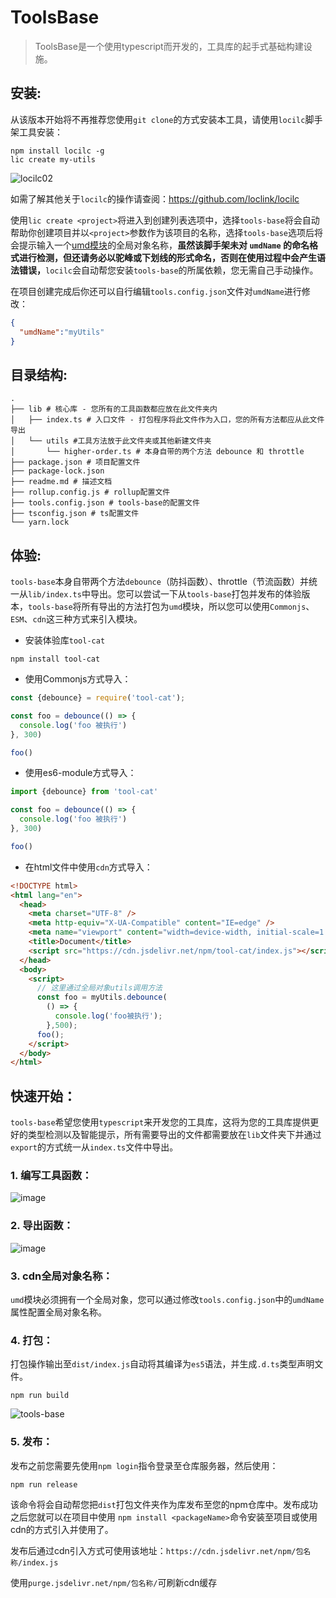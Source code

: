 # ToolsBase

> ToolsBase是一个使用typescript而开发的，工具库的起手式基础构建设施。

## 安装:

从该版本开始将不再推荐您使用`git clone`的方式安装本工具，请使用`locilc`脚手架工具安装：

``` shell
npm install locilc -g
lic create my-utils
```

![locilc02](https://tva1.sinaimg.cn/large/0087ufIQgy1h46jyu4x7eg30jd0bpdm7.gif)

如需了解其他关于`locilc`的操作请查阅：https://github.com/loclink/locilc

使用`lic create <project>`将进入到创建列表选项中，选择`tools-base`将会自动帮助你创建项目并以`<project>`参数作为该项目的名称，选择`tools-base`选项后将会提示输入一个[umd模块](https://github.com/cumt-robin/umd-learning)的全局对象名称，**虽然该脚手架未对 `umdName` 的命名格式进行检测，但还请务必以驼峰或下划线的形式命名，否则在使用过程中会产生语法错误，**`locilc`会自动帮您安装`tools-base`的所属依赖，您无需自己手动操作。

在项目创建完成后你还可以自行编辑`tools.config.json`文件对`umdName`进行修改：

``` json
{
  "umdName":"myUtils"
}
```



## 目录结构:

``` shell
.
├── lib # 核心库 - 您所有的工具函数都应放在此文件夹内
│   ├── index.ts # 入口文件 - 打包程序将此文件作为入口，您的所有方法都应从此文件导出
│   └── utils #工具方法放于此文件夹或其他新建文件夹
│       └── higher-order.ts # 本身自带的两个方法 debounce 和 throttle
├── package.json # 项目配置文件
├── package-lock.json 
├── readme.md # 描述文档
├── rollup.config.js # rollup配置文件
├── tools.config.json # tools-base的配置文件
├── tsconfig.json # ts配置文件
└── yarn.lock
```



## 体验:

`tools-base`本身自带两个方法`debounce`（防抖函数）、throttle（节流函数）并统一从`lib/index.ts`中导出。您可以尝试一下从`tools-base`打包并发布的体验版本，`tools-base`将所有导出的方法打包为`umd`模块，所以您可以使用`Commonjs`、`ESM`、`cdn`这三种方式来引入模块。

- 安装体验库`tool-cat`

``` shell
npm install tool-cat
```

- 使用Commonjs方式导入：

``` js
const {debounce} = require('tool-cat');

const foo = debounce(() => {
  console.log('foo 被执行')
}, 300)

foo()
```

- 使用es6-module方式导入：

``` js
import {debounce} from 'tool-cat'

const foo = debounce(() => {
  console.log('foo 被执行')
}, 300)

foo()
```

- 在html文件中使用`cdn`方式导入：

``` html
<!DOCTYPE html>
<html lang="en">
  <head>
    <meta charset="UTF-8" />
    <meta http-equiv="X-UA-Compatible" content="IE=edge" />
    <meta name="viewport" content="width=device-width, initial-scale=1.0" />
    <title>Document</title>
    <script src="https://cdn.jsdelivr.net/npm/tool-cat/index.js"></script>
  </head>
  <body>
    <script>
      // 这里通过全局对象utils调用方法
      const foo = myUtils.debounce(
        () => {
          console.log('foo被执行');
        },500);
      foo();
    </script>
  </body>
</html>

```



## 快速开始：

`tools-base`希望您使用`typescript`来开发您的工具库，这将为您的工具库提供更好的类型检测以及智能提示，所有需要导出的文件都需要放在`lib`文件夹下并通过`export`的方式统一从`index.ts`文件中导出。

### 1. 编写工具函数：

![image](https://tva1.sinaimg.cn/large/0087ufIQgy1h46kp331qkj30nk0gzgqz.jpg)



### 2. 导出函数：

![image](https://tva3.sinaimg.cn/large/0087ufIQgy1h46kqt6ys6j30t70gzafl.jpg)



### 3. cdn全局对象名称：

`umd`模块必须拥有一个全局对象，您可以通过修改`tools.config.json`中的`umdName`属性配置全局对象名称。



### 4. 打包：

打包操作输出至`dist/index.js`自动将其编译为`es5`语法，并生成`.d.ts`类型声明文件。

```  shell
npm run build
```

![tools-base](https://tva3.sinaimg.cn/large/0087ufIQgy1h46kt0ybmbg30t60giqh3.gif)



### 5. 发布：

发布之前您需要先使用`npm login`指令登录至仓库服务器，然后使用：

``` shell
npm run release
```

该命令将会自动帮您把`dist`打包文件夹作为库发布至您的npm仓库中。发布成功之后您就可以在项目中使用 `npm install <packageName>`命令安装至项目或使用cdn的方式引入并使用了。

发布后通过cdn引入方式可使用该地址：`https://cdn.jsdelivr.net/npm/包名称/index.js`

使用`purge.jsdelivr.net/npm/包名称/`可刷新cdn缓存
